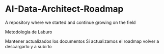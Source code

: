 # AI-Data-Architect-Roadmap
A repository where we started and continue growing on the field

Metodología de Laburo

Mantener actualizados los documentos
Si actualizamos el roadmap volver a descargarlo y a subirlo

